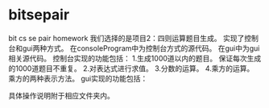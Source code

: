 # bitsepair
bit cs se pair homework
我们选择的是项目2：四则运算题目生成。
实现了控制台和gui两种方式。
在consoleProgram中为控制台方式的源代码。
在gui中为gui相关源代码。
控制台实现的功能包括：
1.生成1000道以内的题目。
  保证每次生成的1000道题目不重复。
2.对表达式进行求值。
3.分数的运算。
4.乘方的运算。
  乘方的两种表示方法。
gui实现的功能包括：

具体操作说明附于相应文件夹内。
